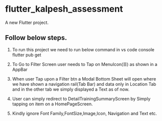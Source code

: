 # flutter_kalpesh_assessment

A new Flutter project.

## Follow below steps.

1. To run this project we need to run below command in vs code console
   flutter pub get
2. To Go to Filter Screen user needs to Tap on MenuIcon(☰) as shown in a AppBar
3. When user Tap upon a Filter btn a Modal Bottom Sheet will open where we have shown a navigation rail(Tab Bar) and data only in Location Tab and in the other tab we simply displayed a Text as of now.
4. User can simply redirect to DetailTrainingSummaryScreen by Simply tapping on item on a HomePageScreen.

5. Kindly ignore Font Family,FontSize,Image,Icon, Navigation and Text etc.
